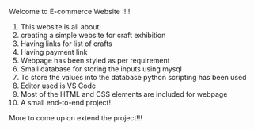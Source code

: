  

Welcome to E-commerce Website !!!!

1. This website is all about:
2. creating a simple website for craft exhibition
3. Having links for list of crafts
4. Having payment link
5. Webpage has been styled as per requirement
6. Small database for storing the inputs using mysql
7. To store the values into the database python scripting has been used
8. Editor used is VS Code
9. Most of the HTML and CSS elements are included for webpage
10. A small end-to-end project!

More to come up on extend the project!!!
